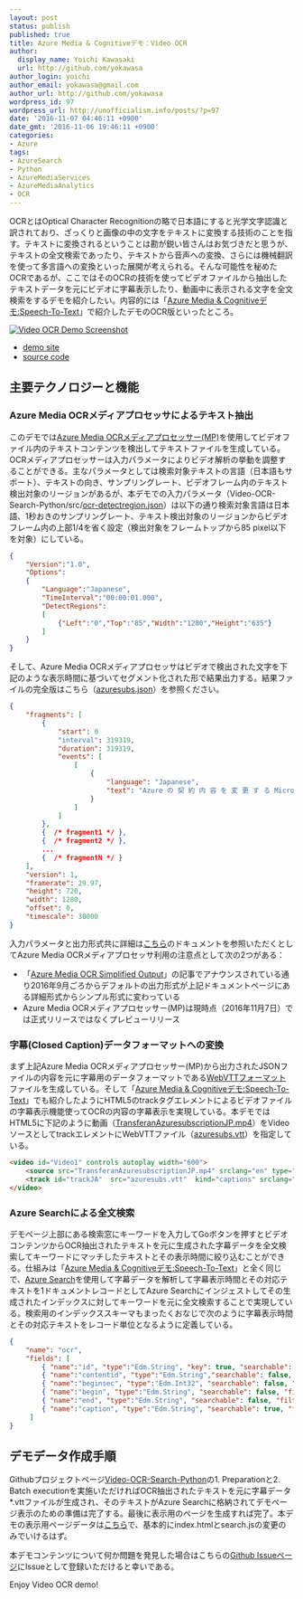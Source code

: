 ```yaml
---
layout: post
status: publish
published: true
title: Azure Media & Cognitiveデモ：Video OCR
author:
  display_name: Yoichi Kawasaki
  url: http://github.com/yokawasa
author_login: yoichi
author_email: yokawasa@gmail.com
author_url: http://github.com/yokawasa
wordpress_id: 97
wordpress_url: http://unofficialism.info/posts/?p=97
date: '2016-11-07 04:46:11 +0900'
date_gmt: '2016-11-06 19:46:11 +0900'
categories:
- Azure
tags:
- AzureSearch
- Python
- AzureMediaServices
- AzureMediaAnalytics
- OCR
---
```


OCRとはOptical Character Recognitionの略で日本語にすると光学文字認識と訳されており、ざっくりと画像の中の文字をテキストに変換する技術のことを指す。テキストに変換されるということは勘が鋭い皆さんはお気づきだと思うが、テキストの全文検索であったり、テキストから音声への変換、さらには機械翻訳を使って多言語への変換といった展開が考えられる。そんな可能性を秘めたOCRであるが、ここではそのOCRの技術を使ってビデオファイルから抽出したテキストデータを元にビデオに字幕表示したり、動画中に表示される文字を全文検索をするデモを紹介したい。内容的には「[Azure Media & Cognitiveデモ:Speech-To-Text](http://unofficialism.info/posts/azure-media-cognitive-demos-video-ocr-speech-to-text/)」で紹介したデモのOCR版といったところ。

[
![Video OCR Demo Screenshot](https://c5.staticflickr.com/6/5337/30534876532_4b2269fc57_c.jpg)](http://azure-media-cognitive-demos.azurewebsites.net/ocr/azuresubs/)

- [demo site](http://azure-media-cognitive-demos.azurewebsites.net/ocr/azuresubs/)
- [source code](https://github.com/AzureMediaCognitiveDemos/Video-OCR-Search-Python)

## 主要テクノロジーと機能

### Azure Media OCRメディアプロセッサによるテキスト抽出

このデモでは[Azure Media OCRメディアプロセッサー(MP)](https://azure.microsoft.com/en-us/documentation/articles/media-services-video-optical-character-recognition/)を使用してビデオファイル内のテキストコンテンツを検出してテキストファイルを生成している。OCRメディアプロセッサーは入力パラメータによりビデオ解析の挙動を調整することができる。主なパラメータとしては検索対象テキストの言語（日本語もサポート）、テキストの向き、サンプリングレート、ビデオフレーム内のテキスト検出対象のリージョンがあるが、本デモでの入力パラメータ（Video-OCR-Search-Python/src/[ocr-detectregion.json](https://github.com/AzureMediaCognitiveDemos/Video-OCR-Search-Python/blob/master/src/ocr-detectregion.json)）は以下の通り検索対象言語は日本語、1秒おきのサンプリングレート、テキスト検出対象のリージョンからビデオフレーム内の上部1/4を省く設定（検出対象をフレームトップから85 pixel以下を対象）にしている。

```json
{
    "Version":"1.0", 
    "Options": 
    {
        "Language":"Japanese", 
        "TimeInterval":"00:00:01.000",
        "DetectRegions":
        [
            {"Left":"0","Top":"85","Width":"1280","Height":"635"}
        ]
    }
}
```

そして、Azure Media OCRメディアプロセッサはビデオで検出された文字を下記のような表示時間に基づいてセグメント化された形で結果出力する。結果ファイルの完全版はこちら（[azuresubs.json](https://github.com/AzureMediaCognitiveDemos/Video-OCR-Search-Python/blob/master/demo/azuresubs/azuresubs.json)）を参照ください。

```json
{
    "fragments": [
        {
            "start": 0
            "interval": 319319,
            "duration": 319319,
            "events": [
                [
                    {
                        "language": "Japanese",
                        "text": "Azure の 契 約 内 容 を 変 更 す る Microsoft Azure"
                    }
                ]
            ]
        },
        {  /* fragment1 */ },
        {  /* fragment2 */ },
        ...
        {  /* fragmentN */ }
    ],
    "version": 1, 
    "framerate": 29.97,
    "height": 720,
    "width": 1280,
    "offset": 0,
    "timescale": 30000
}
```

入力パラメータと出力形式共に詳細は[こちら](https://azure.microsoft.com/en-us/documentation/articles/media-services-video-optical-character-recognition/)のドキュメントを参照いただくとしてAzure Media OCRメディアプロセッサ利用の注意点として次の2つがある：

- 「[Azure Media OCR Simplified Output](https://azure.microsoft.com/en-us/blog/azure-media-ocr-simplified-output/)」の記事でアナウンスされている通り2016年9月ごろからデフォルトの出力形式が上記ドキュメントページにある詳細形式からシンプル形式に変わっている
- Azure Media OCRメディアプロセッサー(MP)は現時点（2016年11月7日）では正式リリースではなくプレビューリリース

### 字幕(Closed Caption)データフォーマットへの変換

まず上記Azure Media OCRメディアプロセッサー(MP)から出力されたJSONファイルの内容を元に字幕用のデータフォーマットである[WebVTTフォーマット](https://w3c.github.io/webvtt/)ファイルを生成している。そして「[Azure Media & Cognitiveデモ:Speech-To-Text](http://unofficialism.info/posts/azure-media-cognitive-demos-video-ocr-speech-to-text/)」でも紹介したようにHTML5のtrackタグエレメントによるビデオファイルの字幕表示機能使ってOCRの内容の字幕表示を実現している。本デモではHTML5に下記のように動画（[TransferanAzuresubscriptionJP.mp4](http://yoichikademo.blob.core.windows.net/amscogs/TransferanAzuresubscriptionJP.mp4)）をVideoソースとしてtrackエレメントにWebVTTファイル（[azuresubs.vtt](https://github.com/AzureMediaCognitiveDemos/Video-OCR-Search-Python/blob/master/demo/azuresubs/azuresubs.vtt)）を指定している。

```html
<video id="Video1" controls autoplay width="600">
    <source src="TransferanAzuresubscriptionJP.mp4" srclang="en" type="video/mp4">
    <track id="trackJA"  src="azuresubs.vtt"  kind="captions" srclang="ja" label="OCR Subtitle" default>
</video>
```

### Azure Searchによる全文検索

デモページ上部にある検索窓にキーワードを入力してGoボタンを押すとビデオコンテンツからOCR抽出されたテキストを元に生成された字幕データを全文検索してキーワードにマッチしたテキストとその表示時間に絞り込むことができる。仕組みは「[Azure Media & Cognitiveデモ:Speech-To-Text](http://unofficialism.info/posts/azure-media-cognitive-demos-video-ocr-speech-to-text/)」と全く同じで、[Azure Search](https://azure.microsoft.com/en-us/services/search/)を使用して字幕データを解析して字幕表示時間とその対応テキストを1ドキュメントレコードとしてAzure Searchにインジェストしてその生成されたインデックスに対してキーワードを元に全文検索することで実現している。検索用のインデックススキーマもまったくおなじで次のように字幕表示時間とその対応テキストをレコード単位となるように定義している。

```json
{
    "name": "ocr",
    "fields": [
        { "name":"id", "type":"Edm.String", "key": true, "searchable": false, "filterable":false, "facetable":false },
        { "name":"contentid", "type":"Edm.String","searchable": false, "filterable":true, "facetable":false },
        { "name":"beginsec", "type":"Edm.Int32", "searchable": false, "filterable":false, "sortable":true, "facetable":false },
        { "name":"begin", "type":"Edm.String", "searchable": false, "filterable":false, "sortable":false, "facetable":false },
        { "name":"end", "type":"Edm.String", "searchable": false, "filterable":false, "sortable":false, "facetable":false },
        { "name":"caption", "type":"Edm.String", "searchable": true, "filterable":false, "sortable":false, "facetable":false, "analyzer":"ja.microsoft" }
     ]
}
```

## デモデータ作成手順

Githubプロジェクトページ[Video-OCR-Search-Python](https://github.com/AzureMediaCognitiveDemos/Video-OCR-Search-Python)の1. Preparationと2. Batch executionを実施いただければOCR抽出されたテキストを元に字幕データ*.vttファイルが生成され、そのテキストがAzure Searchに格納されてデモページ表示のための準備は完了する。最後に表示用のページを生成すれば完了。本デモの表示用ページデータは[こちら](https://github.com/AzureMediaCognitiveDemos/Video-OCR-Search-Python/tree/master/demo/azuresubs)で、基本的にindex.htmlとsearch.jsの変更のみでいけるはず。

本デモコンテンツについて何か問題を発見した場合はこちらの[Github Issueページ](https://github.com/AzureMediaCognitiveDemos/Video-OCR-Search-Python/issues)にIssueとして登録いただけると幸いである。

Enjoy Video OCR demo!
